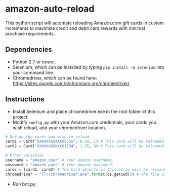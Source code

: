 # amazon-auto-reload

This python script will automate reloading Amazon.com gift cards in custom increments to maximize credit and debit card rewards with minimal purchase requirements.

## Dependencies

- Python 2.7 or newer.
- Selenium, which can be installed by typing `pip install -U selenium` into your command line.
- Chromedriver, which can be found here: https://sites.google.com/a/chromium.org/chromedriver/

## Instructions

- Install Selenium and place chromedriver.exe in the root folder of this project.
- Modify `config.py` with your Amazon.com credentials, your cards you wish reload, and your chromedriver location.
```python
# Define the cards you wish to reload.
card1 = Card("XXXXXXXXXXXX5555", 0.50, 1) # This card will be reloaded for $0.50, one time.
card2 = Card("XXXXXXXXXXXX1234", 1.25, 3) # This card will be reloaded for $1.25, three times.

# Other variables
username = "amazon_user" # Your Amazon username.
password = "amazon_pass" # Your Amazon password.
cards = [card1, card2] # The Card objects in this array will be reloaded as defined above.
chromedriver = "{}\\chromedriver.exe".format(os.getcwd()) # The file path to your chromedriver. By default, it will look in your current working directory for a file named chromedriver.exe.
```
- Run bot.py.